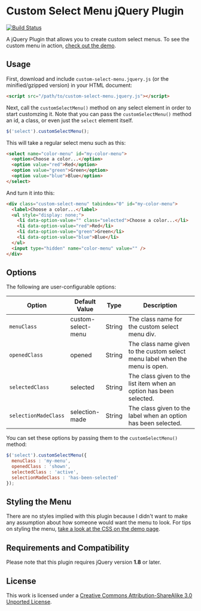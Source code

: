 # Custom Select Menu jQuery Plugin

[![Build Status](https://travis-ci.org/derekpcollins/jquery-custom-select-menu.png?branch=master)](https://travis-ci.org/derekpcollins/jquery-custom-select-menu)

A jQuery Plugin that allows you to create custom select menus. To see the custom menu in action, [check out the demo](http://derekpcollins.com/jquery-custom-select-menu/).

## Usage

First, download and include `custom-select-menu.jquery.js` (or the minified/gzipped version) in your HTML document:

```html
<script src="/path/to/custom-select-menu.jquery.js"></script>
```

Next, call the `customSelectMenu()` method on any select element in order to start customzing it. Note that you can pass the `customSelectMenu()` method an id, a class, or even just the `select` element itself.

```javascript
$('select').customSelectMenu();
```

This will take a regular select menu such as this:

```html
<select name="color-menu" id="my-color-menu">
  <option>Choose a color...</option>
  <option value="red">Red</option>
  <option value="green">Green</option>
  <option value="blue">Blue</option>
</select>
```

And turn it into this:

```html
<div class="custom-select-menu" tabindex="0" id="my-color-menu">
  <label>Choose a color...</label>
  <ul style="display: none;">
    <li data-option-value="" class="selected">Choose a color...</li>
    <li data-option-value="red">Red</li>
    <li data-option-value="green">Green</li>
    <li data-option-value="blue">Blue</li>
  </ul>
  <input type="hidden" name="color-menu" value="" />
</div>
```

## Options

The following are user-configurable options:

<table>
  <thead>
    <tr>
      <th>Option</th>
      <th>Default Value</th>
      <th>Type</th>
      <th width="380">Description</th>
    </tr>
  </thead>
  <tbody>
    <tr>
      <td><code>menuClass</code></td>
      <td>custom-select-menu</td>
      <td>String</td>
      <td>The class name for the custom select menu div.</td>
    </tr>
    <tr>
      <td><code>openedClass</code></td>
      <td>opened</td>
      <td>String</td>
      <td>The class name given to the custom select menu label when the menu is open.</td>
    </tr>
    <tr>
      <td><code>selectedClass</code></td>
      <td>selected</td>
      <td>String</td>
      <td>The class given to the list item when an option has been selected.</td>
    </tr>
    <tr>
      <td><code>selectionMadeClass</code></td>
      <td>selection-made</td>
      <td>String</td>
      <td>The class given to the label when an option has been selected.</td>
    </tr>
  </tbody>
</table>

You can set these options by passing them to the `customSelectMenu()` method:

```javascript
$('select').customSelectMenu({
  menuClass : 'my-menu',
  openedClass : 'shown',
  selectedClass : 'active',
  selectionMadeClass : 'has-been-selected'
});
```

## Styling the Menu

There are no styles implied with this plugin because I didn't want to make any assumption about how someone would want the menu to look. For tips on styling the menu, [take a look at the CSS on the demo page](http://derekpcollins.com/jquery-custom-select-menu/public/stylesheets/demo.css).

## Requirements and Compatibility

Please note that this plugin requires jQuery version **1.8** or later.


## License

This work is licensed under a [Creative Commons Attribution-ShareAlike 3.0 Unported License](http://creativecommons.org/licenses/by-sa/3.0/).
